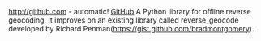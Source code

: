 http://github.com - automatic!
[GitHub](http://github.com)
A Python library for offline reverse geocoding. It improves on an existing library called reverse_geocode developed by Richard Penman(https://gist.github.com/bradmontgomery).
